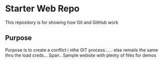 # Starter Web Repo

This repository is for showing how Git and GitHub work

## Purpose

Purpose is to create a conflict i nthe GIT process...... 
else remails the same thru the load creds... Span.. Sample website with plenty of files for demos
